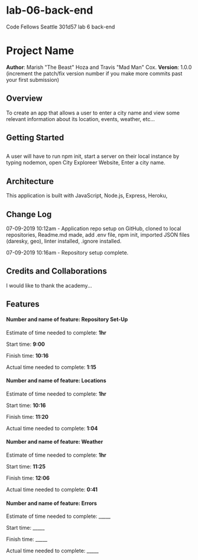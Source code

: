 # lab-06-back-end

Code Fellows Seattle 301d57 lab 6 back-end

# Project Name

**Author**: Marish "The Beast" Hoza and Travis "Mad Man" Cox.
**Version**: 1.0.0 (increment the patch/fix version number if you make more commits past your first submission)

## Overview

<!-- Provide a high level overview of what this application is and why you are building it, beyond the fact that it's an assignment for this class. (i.e. What's your problem domain?) -->

To create an app that allows a user to enter a city name and view some relevant information about its location, events, weather, etc...

## Getting Started

## <!-- What are the steps that a user must take in order to build this app on their own machine and get it running? -->

A user will have to run npm init, start a server on their local instance by typing nodemon, open City Exploreer Website, Enter a city name.

## Architecture

<!-- Provide a detailed description of the application design. What technologies (languages, libraries, etc) you're using, and any other relevant design information. -->

This application is built with JavaScript, Node.js, Express, Heroku,

## Change Log

<!-- Use this area to document the iterative changes made to your application as each feature is successfully implemented. Use time stamps. Here's an examples:

01-01-2001 4:59pm - Application now has a fully-functional express server, with a GET route for the location resource.

-->

07-09-2019 10:12am - Application repo setup on GitHub, cloned to local repositories, Readme.md made, add .env file, npm init, imported JSON files (daresky, geo), linter installed, .ignore installed.

07-09-2019 10:16am - Repository setup complete.

## Credits and Collaborations

<!-- Give credit (and a link) to other people or resources that helped you build this application. -->

I would like to thank the academy...

## Features
#### Number and name of feature: __Repository Set-Up__

Estimate of time needed to complete: __1hr__

Start time: __9:00__

Finish time: __10:16__

Actual time needed to complete: __1:15__

#### Number and name of feature: __Locations__

Estimate of time needed to complete: __1hr__

Start time: __10:16__

Finish time: __11:20__

Actual time needed to complete: __1:04__

#### Number and name of feature: __Weather__

Estimate of time needed to complete: __1hr__

Start time: __11:25__

Finish time: __12:06__

Actual time needed to complete: __0:41__

#### Number and name of feature: __Errors__

Estimate of time needed to complete: _____

Start time: _____

Finish time: _____

Actual time needed to complete: _____